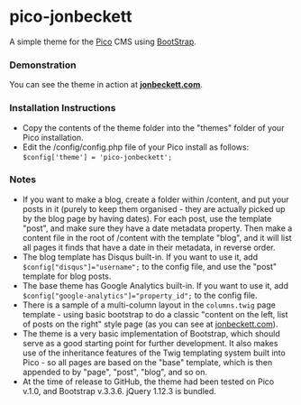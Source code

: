 # pico-jonbeckett

A simple theme for the [Pico](http://picocms.org/) CMS using [BootStrap](http://getbootstrap.com).

### Demonstration

You can see the theme in action at **[jonbeckett.com](http://jonbeckett.com)**.

### Installation Instructions

* Copy the contents of the theme folder into the "themes" folder of your Pico installation.
* Edit the /config/config.php file of your Pico install as follows: <code>$config['theme'] = 'pico-jonbeckett';</code>

### Notes

* If you want to make a blog, create a folder within /content, and put your posts in it (purely to keep them organised - they are actually picked up by the blog page by having dates). For each post, use the template "post", and make sure they have a date metadata property. Then make a content file in the root of /content with the template "blog", and it will list all pages it finds that have a date in their metadata, in reverse order.
* The blog template has Disqus built-in. If you want to use it, add <code>$config["disqus"]="username";</code> to the config file, and use the "post" template for blog posts.
* The base theme has Google Analytics built-in. If you want to use it, add <code>$config["google-analytics"]="property_id";</code> to the config file.
* There is a sample of a multi-column layout in the <code>columns.twig</code> page template - using basic bootstrap to do a classic "content on the left, list of posts on the right" style page (as you can see at [jonbeckett.com](http://jonbeckett.com)).
* The theme is a very basic implementation of Bootstrap, which should serve as a good starting point for further development. It also makes use of the inheritance features of the Twig templating system built into Pico - so all pages are based on the "base" template, which is then appended to by "page", "post", "blog", and so on.
* At the time of release to GitHub, the theme had been tested on Pico v.1.0, and Bootstrap v.3.3.6. jQuery 1.12.3 is bundled.
